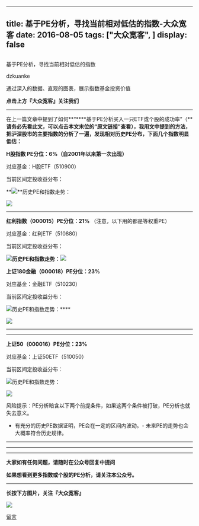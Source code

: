 
---
title:   基于PE分析，寻找当前相对低估的指数-大众宽客
date: 2016-08-05
tags: ["大众宽客", ]
display: false
---


## 



基于PE分析，寻找当前相对低估的指数




dzkuanke




通过深入的数据、直观的图表，展示指数基金投资价值


**点击上方『大众宽客』关注我们**

****

在上一篇文章中提到了如何**“****基于PE分析买入一只ETF或个股的成功率”（****请务必先看此文，可以点击本文末位的“原文链接”查看）**，我用文中提到的方法，把沪深股市的主要指数的分析了一遍，发现**相对历史PE分布，下面几个指数明显低估：**



**H股指数 PE分位：6%（自2001年以来第一次出现）**

对应基金：H股ETF（510900）



当前区间定投收益分布：

**<img data-s="300,640" data-type="png" src="http://mmbiz.qpic.cn/mmbiz/PKw3FQPmhIg7IPXM2UJNDgzWXlC20RJTgMkP0MdiaYkzeeKzM4RUq8jTAfpLY60GxjlXjoeCDX6vkOV5d3ud8YQ/0?wx_fmt=png" data-ratio="0.741106719367589" data-w="506"/>**历史PE和指数走势：

**<img data-s="300,640" data-type="png" src="http://mmbiz.qpic.cn/mmbiz/PKw3FQPmhIg7IPXM2UJNDgzWXlC20RJTchgib4F6JQiao7rnTD8Jo4210m91Z7THhwWudZIZpopiaQEMk5SELepbw/0?wx_fmt=png" data-ratio="0.6025179856115108" data-w=""/>**

****

**红利指数（000015）PE分位：21%** （注意，以下用的都是等权重PE）

对应基金：红利ETF（510880）



当前区间定投收益分布：

**<img data-s="300,640" data-type="png" src="http://mmbiz.qpic.cn/mmbiz/PKw3FQPmhIg7IPXM2UJNDgzWXlC20RJTM5WepJcAUmHCGFvtR8ic7eSz4lHhAic4cbc65YibGnnxTr8qWasH314kg/0?wx_fmt=png" data-ratio="0.7416173570019724" data-w="507"/>**历史PE和指数走势：**<img data-s="300,640" data-type="png" src="http://mmbiz.qpic.cn/mmbiz/PKw3FQPmhIg7IPXM2UJNDgzWXlC20RJTZHdzmvvzD6yTQd95ecUpWhDw72sCkKfEdzdKT8RPkf2DIqeDia9zXIA/0?wx_fmt=png" data-ratio="0.5809352517985612" data-w=""/>**





**上证180金融（000018）PE分位：23%**

对应基金：金融ETF（510230）



当前区间定投收益分布：

<img data-s="300,640" data-type="png" src="http://mmbiz.qpic.cn/mmbiz/PKw3FQPmhIg7IPXM2UJNDgzWXlC20RJTia3cQMKajkLFLXF1QF0GuHWNmLDkGqoHLib1nIKSeic04by4SUaT6FiaWg/0?wx_fmt=png" data-ratio="0.7396449704142012" data-w="507"/>历史PE和指数走势：****

<img data-s="300,640" data-type="png" src="http://mmbiz.qpic.cn/mmbiz/PKw3FQPmhIg7IPXM2UJNDgzWXlC20RJTJJdhvicqH3Y5nRAEfbIxRP9zVutGzF8mZNRcOwrXxxOZpnjPVHQakyw/0?wx_fmt=png" data-ratio="0.5863309352517986" data-w=""/>



****

****

**上证50（000016）PE分位：23%**

对应基金：上证50ETF（510050）



当前区间定投收益分布：

<img data-s="300,640" data-type="png" src="http://mmbiz.qpic.cn/mmbiz/PKw3FQPmhIg7IPXM2UJNDgzWXlC20RJTDGWCTic68f7ibiavFDkke8lJlMGhvuFvqj9ZTFTn3ZTMvpqJ6MLYuc0Aw/0?wx_fmt=png" data-ratio="0.7244701348747592" data-w="519"/>历史PE和指数走势：

<img data-s="300,640" data-type="png" src="http://mmbiz.qpic.cn/mmbiz/PKw3FQPmhIg7IPXM2UJNDgzWXlC20RJT3uticwBuZUiawrbktareHrbeU5Fib1URbO0U3qtSjv5H1YYJFLicEgusaQ/0?wx_fmt=png" data-ratio="0.5809352517985612" data-w=""/>





风险提示：PE分析暗含以下两个前提条件，如果这两个条件被打破，PE分析也就失去意义。
- 有充分的历史PE数据证明，PE会在一定的区间内波动。- 未来PE的走势也会大概率符合历史规律。
****

****

****

**大家如有任何问题，请随时在公众号回复中提问**

**如果想看到更多指数或个股的PE分析，请关注本公众号。**

****

**长按下方图片，关注『大众宽客』**

<img data-s="300,640" data-type="png" data-ratio="1" data-w="129" width="auto" width="auto" src="http://mmbiz.qpic.cn/mmbiz/PKw3FQPmhIjpOw70YiaHYQTPb4TKoqns9M2zxiaLBv1cUZiaEHqVweTjuaW7lzQUemHLxv6k8MpLq8r6cvFhqmDfg/640?wx_fmt=png" style="box-sizing: border-box !important; word-wrap: break-word !important; width: auto !important; visibility: visible !important;"/>









[留言](javascript:;)


